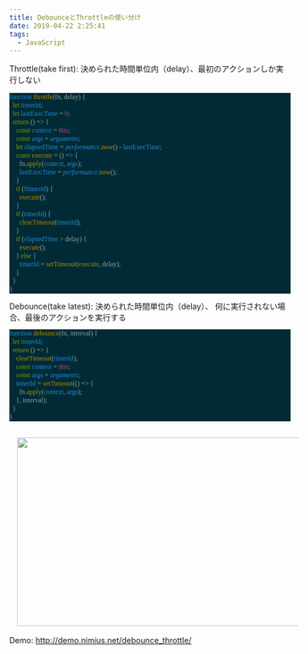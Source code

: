 ```yaml
---
title: DebounceとThrottleの使い分け
date: 2019-04-22 2:25:41
tags:
  - JavaScript
---
```


Throttle(take first): 決められた時間単位内（delay）、最初のアクションしか実行しない<br />

<pre style="background-color: #002b36; color: #93a1a1; font-family: 'Menlo'; font-size: 9.0pt;"><span style="color: #268bd2;">function </span><span style="color: #b58900;">throttle</span>(fn, delay) {
  <span style="color: #859900;">let </span><span style="color: #268bd2;">timerId</span>;
  <span style="color: #859900;">let </span><span style="color: #268bd2;">lastExecTime </span>= <span style="color: #d33682;">0</span>;
  <span style="color: #859900;">return </span>() =&gt; {
    <span style="color: #859900;">const </span><span style="color: #268bd2;">context </span>= <span style="color: #d33682;">this</span>;
    <span style="color: #859900;">const </span><span style="color: #268bd2;">args </span>= <span style="color: #268bd2; font-style: italic;">arguments</span>;
    <span style="color: #859900;">let </span><span style="color: #268bd2;">elapsedTime </span>= <span style="color: #268bd2; font-style: italic;">performance</span>.<span style="color: #b58900;">now</span>() - <span style="color: #268bd2;">lastExecTime</span>;
    <span style="color: #859900;">const </span><span style="color: #b58900;">execute </span>= () =&gt; {
      fn.<span style="color: #b58900;">apply</span>(<span style="color: #268bd2;">context</span>, <span style="color: #268bd2;">args</span>);
      <span style="color: #268bd2;">lastExecTime </span>= <span style="color: #268bd2; font-style: italic;">performance</span>.<span style="color: #b58900;">now</span>();
    }
    <span style="color: #859900;">if </span>(!<span style="color: #268bd2;">timerId</span>) {
      <span style="color: #b58900;">execute</span>();
    }
    <span style="color: #859900;">if </span>(<span style="color: #268bd2;">timerId</span>) {
      <span style="color: #b58900;">clearTimeout</span>(<span style="color: #268bd2;">timerId</span>);
    }
    <span style="color: #859900;">if </span>(<span style="color: #268bd2;">elapsedTime </span>&gt; delay) {
      <span style="color: #b58900;">execute</span>();
    } <span style="color: #859900;">else </span>{
      <span style="color: #268bd2;">timerId </span>= <span style="color: #b58900;">setTimeout</span>(<span style="color: #b58900;">execute</span>, delay);
    }
  }
}</pre>
<div class="separator" style="clear: both; text-align: left;">
<span style="text-align: start;">Debounce(take latest): 決められた時間単位内（delay）、&nbsp;何に実行されない場合、最後のアクションを実行する</span></div>
<pre style="background-color: #002b36; color: #93a1a1; font-family: 'Menlo'; font-size: 9.0pt;"><span style="color: #268bd2;">function </span><span style="color: #b58900;">debounce</span>(fn, interval) {
  <span style="color: #859900;">let </span><span style="color: #268bd2;">timerId</span>;
  <span style="color: #859900;">return </span>() =&gt; {
    <span style="color: #b58900;">clearTimeout</span>(<span style="color: #268bd2;">timerId</span>);
    <span style="color: #859900;">const </span><span style="color: #268bd2;">context </span>= <span style="color: #d33682;">this</span>;
    <span style="color: #859900;">const </span><span style="color: #268bd2;">args </span>= <span style="color: #268bd2; font-style: italic;">arguments</span>;
    <span style="color: #268bd2;">timerId </span>= <span style="color: #b58900;">setTimeout</span>(() =&gt; {
      fn.<span style="color: #b58900;">apply</span>(<span style="color: #268bd2;">context</span>, <span style="color: #268bd2;">args</span>);
    }, interval);
  }
}</pre>
<div class="separator" style="clear: both; text-align: center;">
<br /></div>
<div class="separator" style="clear: both; text-align: center;">
<a href="https://1.bp.blogspot.com/-2JTgh2_AyZU/XcT4AIw-c2I/AAAAAAAAN2Y/zsuhZTMh4fYjl3tXbG4JucjjouypZn7gQCNcBGAsYHQ/s1600/39B284FC-F6F2-4709-965D-7FBFC67C6D29.png" imageanchor="1" style="margin-left: 1em; margin-right: 1em;"><img border="0" data-original-height="847" data-original-width="1600" height="338" src="https://1.bp.blogspot.com/-2JTgh2_AyZU/XcT4AIw-c2I/AAAAAAAAN2Y/zsuhZTMh4fYjl3tXbG4JucjjouypZn7gQCNcBGAsYHQ/s640/39B284FC-F6F2-4709-965D-7FBFC67C6D29.png" width="640" /></a></div>
<br />
Demo:&nbsp;<a href="http://demo.nimius.net/debounce_throttle/">http://demo.nimius.net/debounce_throttle/</a><br />
<br />
